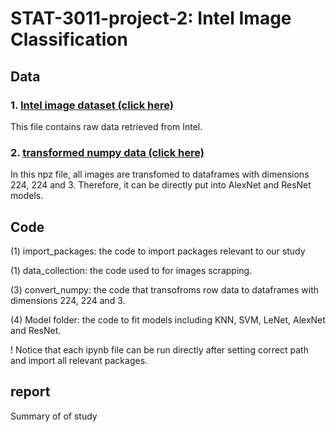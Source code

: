 # STAT-3011-project-2: Intel Image Classification


## Data
### 1. [Intel image dataset (click here)](https://drive.google.com/drive/folders/1d2qrliP_gJa1TB0ReBa58_roT1rHxbI3?usp=sharing) 
This file contains raw data retrieved from Intel.
### 2. [transformed numpy data (click here)](https://drive.google.com/file/d/1P6G9zwQvKL7lEmDiiSZD8Z6SaxjivjAX/view?usp=sharing)
In this npz file, all images are transfomed to dataframes with dimensions 224, 224 and 3. Therefore, it can be directly put into AlexNet and ResNet models.

## Code
(1) import_packages: the code to import packages relevant to our study

(1) data_collection: the code used to for images scrapping.

(3) convert_numpy: the code that transofroms row data to dataframes with dimensions 224, 224 and 3.

(4) Model folder: the code to fit models including KNN, SVM, LeNet, AlexNet and ResNet.

! Notice that each ipynb file can be run directly after setting correct path and import all relevant packages.

## report
Summary of of study
